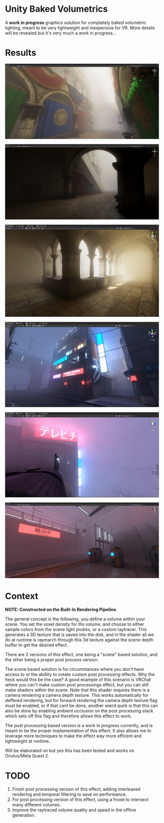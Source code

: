 # Unity Baked Volumetrics
A **work in progress** graphics solution for completely baked volumetric lighting, meant to be very lightweight and inexpensive for VR. More details will be revealed but it's very much a work in progress...

# Results
![sponza1](GithubContent/sponza1.jpg)

![sponza2](GithubContent/sponza2.png)

![sponza3](GithubContent/sponza3.png)

![yakohama1](GithubContent/yakohama1.png)

![yakohama2](GithubContent/yakohama2.png)

![yakohama3](GithubContent/yakohama3.jpg)

# Context

**NOTE: Constructed on the Built-In Rendering Pipeline.**

The general concept is the following, you define a volume within your scene. You set the voxel density for ths volume, and choose to either sample colors from the scene light probes, or a custom raytracer. This generates a 3D texture that is saved into the disk, and in the shader all we do at runtime is raymarch through this 3d texture against the scene depth buffer to get the desired effect.

There are 2 versions of this effect, one being a "scene" based solution, and the other being a proper post process version.

The scene based solution is for circumstances where you don't have access to or the abillity to create custom post processing effects. Why the heck would this be the case? A good example of this scenario is VRChat where you can't make custom post processings effect, but you can still make shaders within the scene. Note that this shader requires there is a camera rendering a camera depth texture. This works automatically for deffered rendering, but for forward rendering the camera depth texture flag must be enabled, or if that cant be done, another wierd quirk is that this can also be done by enabling ambient occlusion on the post processing stack which sets off this flag and therefore allows this effect to work.

The post processing based version is a work in progress currently, and is meant to be the proper implementation of this effect. It also allows me to leverage more techniques to make the effect way more efficent and lightweight at runtime.

Will be elaborated on but yes this has been tested and works on Oculus/Meta Quest 2.

# TODO
1. Finish post processing version of this effect, adding interleaved rendering and temporal filtering to save on performance.
2. For post processing version of this effect, using a froxel to intersect many different volumes.
3. Improve the raytraced volume quality and speed in the offline generation.
